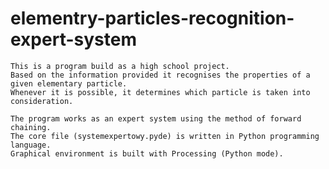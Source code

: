 # elementry-particles-recognition-expert-system

	This is a program build as a high school project. 
	Based on the information provided it recognises the properties of a given elementary particle.
	Whenever it is possible, it determines which particle is taken into consideration.
	
	The program works as an expert system using the method of forward chaining.
	The core file (systemexpertowy.pyde) is written in Python programming language.
	Graphical environment is built with Processing (Python mode).
